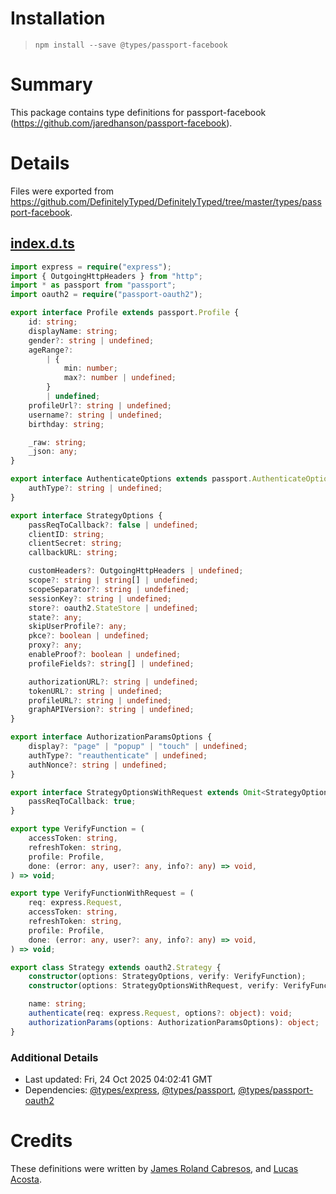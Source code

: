 # Installation
> `npm install --save @types/passport-facebook`

# Summary
This package contains type definitions for passport-facebook (https://github.com/jaredhanson/passport-facebook).

# Details
Files were exported from https://github.com/DefinitelyTyped/DefinitelyTyped/tree/master/types/passport-facebook.
## [index.d.ts](https://github.com/DefinitelyTyped/DefinitelyTyped/tree/master/types/passport-facebook/index.d.ts)
````ts
import express = require("express");
import { OutgoingHttpHeaders } from "http";
import * as passport from "passport";
import oauth2 = require("passport-oauth2");

export interface Profile extends passport.Profile {
    id: string;
    displayName: string;
    gender?: string | undefined;
    ageRange?:
        | {
            min: number;
            max?: number | undefined;
        }
        | undefined;
    profileUrl?: string | undefined;
    username?: string | undefined;
    birthday: string;

    _raw: string;
    _json: any;
}

export interface AuthenticateOptions extends passport.AuthenticateOptions {
    authType?: string | undefined;
}

export interface StrategyOptions {
    passReqToCallback?: false | undefined;
    clientID: string;
    clientSecret: string;
    callbackURL: string;

    customHeaders?: OutgoingHttpHeaders | undefined;
    scope?: string | string[] | undefined;
    scopeSeparator?: string | undefined;
    sessionKey?: string | undefined;
    store?: oauth2.StateStore | undefined;
    state?: any;
    skipUserProfile?: any;
    pkce?: boolean | undefined;
    proxy?: any;
    enableProof?: boolean | undefined;
    profileFields?: string[] | undefined;

    authorizationURL?: string | undefined;
    tokenURL?: string | undefined;
    profileURL?: string | undefined;
    graphAPIVersion?: string | undefined;
}

export interface AuthorizationParamsOptions {
    display?: "page" | "popup" | "touch" | undefined;
    authType?: "reauthenticate" | undefined;
    authNonce?: string | undefined;
}

export interface StrategyOptionsWithRequest extends Omit<StrategyOptions, "passReqToCallback"> {
    passReqToCallback: true;
}

export type VerifyFunction = (
    accessToken: string,
    refreshToken: string,
    profile: Profile,
    done: (error: any, user?: any, info?: any) => void,
) => void;

export type VerifyFunctionWithRequest = (
    req: express.Request,
    accessToken: string,
    refreshToken: string,
    profile: Profile,
    done: (error: any, user?: any, info?: any) => void,
) => void;

export class Strategy extends oauth2.Strategy {
    constructor(options: StrategyOptions, verify: VerifyFunction);
    constructor(options: StrategyOptionsWithRequest, verify: VerifyFunctionWithRequest);

    name: string;
    authenticate(req: express.Request, options?: object): void;
    authorizationParams(options: AuthorizationParamsOptions): object;
}

````

### Additional Details
 * Last updated: Fri, 24 Oct 2025 04:02:41 GMT
 * Dependencies: [@types/express](https://npmjs.com/package/@types/express), [@types/passport](https://npmjs.com/package/@types/passport), [@types/passport-oauth2](https://npmjs.com/package/@types/passport-oauth2)

# Credits
These definitions were written by [James Roland Cabresos](https://github.com/staticfunction), and [Lucas Acosta](https://github.com/lucasmacosta).
